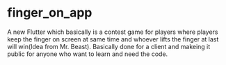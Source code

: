 # finger_on_app

A new Flutter which basically is a contest game for players where players keep the finger on screen at same time and whoever lifts the finger at last will win(Idea from Mr. Beast).
Basically done for a client and makeing it public for anyone who want to learn and need the code.
